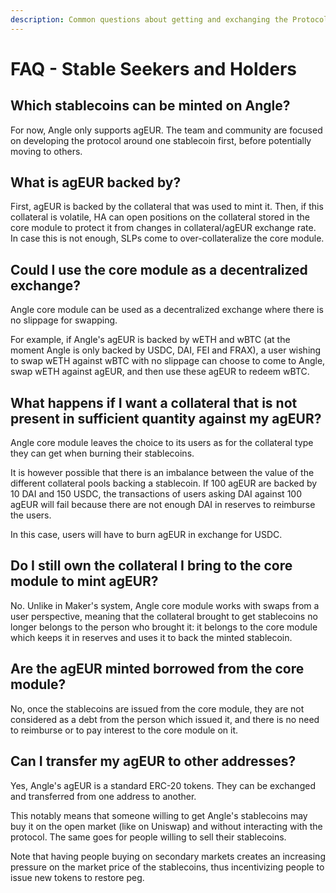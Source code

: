 ```yaml
---
description: Common questions about getting and exchanging the Protocol's stablecoins
---
```


# FAQ - Stable Seekers and Holders

## Which stablecoins can be minted on Angle?

For now, Angle only supports agEUR. The team and community are focused on developing the protocol around one stablecoin first, before potentially moving to others.

## What is agEUR backed by?

First, agEUR is backed by the collateral that was used to mint it. Then, if this collateral is volatile, HA can open positions on the collateral stored in the core module to protect it from changes in collateral/agEUR exchange rate. In case this is not enough, SLPs come to over-collateralize the core module.

## Could I use the  core module as a decentralized exchange?

Angle core module can be used as a decentralized exchange where there is no slippage for swapping.

For example, if Angle's agEUR is backed by wETH and wBTC (at the moment Angle is only backed by USDC, DAI, FEI and FRAX), a user wishing to swap wETH against wBTC with no slippage can choose to come to Angle, swap wETH against agEUR, and then use these agEUR to redeem wBTC.

## What happens if I want a collateral that is not present in sufficient quantity against my agEUR?

Angle core module leaves the choice to its users as for the collateral type they can get when burning their stablecoins.

It is however possible that there is an imbalance between the value of the different collateral pools backing a stablecoin. If 100 agEUR are backed by 10 DAI and 150 USDC, the transactions of users asking DAI against 100 agEUR will fail because there are not enough DAI in reserves to reimburse the users.

In this case, users will have to burn agEUR in exchange for USDC.

## Do I still own the collateral I bring to the core module to mint agEUR?

No. Unlike in Maker's system, Angle core module works with swaps from a user perspective, meaning that the collateral brought to get stablecoins no longer belongs to the person who brought it: it belongs to the core module which keeps it in reserves and uses it to back the minted stablecoin.

## Are the agEUR minted borrowed from the core module?

No, once the stablecoins are issued from the core module, they are not considered as a debt from the person which issued it, and there is no need to reimburse or to pay interest to the core module on it.

## Can I transfer my agEUR to other addresses?

Yes, Angle's agEUR is a standard ERC-20 tokens. They can be exchanged and transferred from one address to another.

This notably means that someone willing to get Angle's stablecoins may buy it on the open market (like on Uniswap) and without interacting with the protocol. The same goes for people willing to sell their stablecoins.

Note that having people buying on secondary markets creates an increasing pressure on the market price of the stablecoins, thus incentivizing people to issue new tokens to restore peg.
